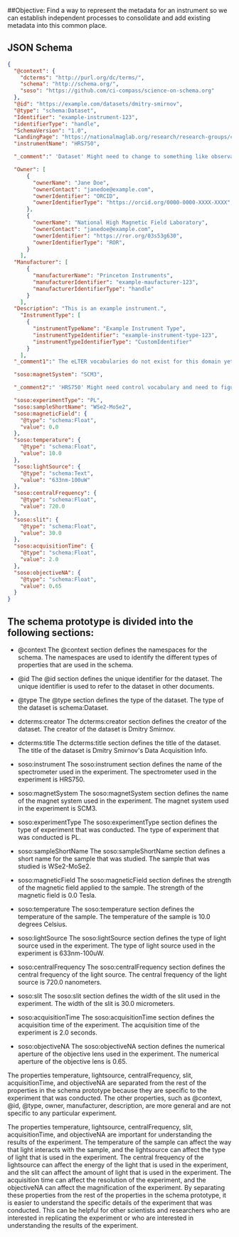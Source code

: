 ##Objective: 
Find a way to represent the metadata for an instrument so we can establish independent processes to consolidate and add existing metadata into this common place.

## JSON Schema
```json
{
  "@context": {
    "dcterms": "http://purl.org/dc/terms/",
    "schema": "http://schema.org/",
    "soso": "https://github.com/ci-compass/science-on-schema.org"
  },
  "@id": "https://example.com/datasets/dmitry-smirnov",
  "@type": "schema:Dataset",
  "Identifier": "example-instrument-123",
  "identifierType": "handle",
  "SchemaVersion": "1.0",
  "LandingPage": "https://nationalmaglab.org/research/research-groups/condensed-matter-science/instruments/",
  "instrumentName": "HRS750",

  "_comment":" 'Dataset' Might need to change to something like observation or experiment, like 'spectra'",

  "Owner": [
      {
        "ownerName": "Jane Doe",
        "ownerContact": "janedoe@example.com",
        "ownerIdentifier": "ORCID",
        "ownerIdentifierType": "https://orcid.org/0000-0000-XXXX-XXXX",
      },
      {
        "ownerName": "National High Magnetic Field Laboratory",
        "ownerContact": "janedoe@example.com",
        "ownerIdentifier": "https://ror.org/03s53g630",
        "ownerIdentifierType": "ROR",
      }
    ],
  "Manufacturer": [
      {
        "manufacturerName": "Princeton Instruments",
        "manufacturerIdentifier": "example-maufacturer-123",
        "manufacturerIdentifierType": "handle"
      }
    ],
  "Description": "This is an example instrument.",
    "InstrumentType": [
      {
        "instrumentTypeName": "Example Instrument Type",
        "instrumentTypeIdentifier": "example-instrument-type-123",
        "instrumentTypeIdentifierType": "CustomIdentifier"
      }
    ],
  "_comment1":" The eLTER vocabularies do not exist for this domain yet. We can use WikiData instead 'https://www.wikidata.org/wiki/Q862228' ",

  "soso:magnetSystem": "SCM3",

  "_comment2":" 'HRS750' Might need control vocabulary and need to figure out how to maintain control vocab",

  "soso:experimentType": "PL",
  "soso:sampleShortName": "WSe2-MoSe2",
  "soso:magneticField": {
    "@type": "schema:Float",
    "value": 0.0
  },
  "soso:temperature": {
    "@type": "schema:Float",
    "value": 10.0
  },
  "soso:lightSource": {
    "@type": "schema:Text",
    "value": "633nm-100uW"
  },
  "soso:centralFrequency": {
    "@type": "schema:Float",
    "value": 720.0
  },
  "soso:slit": {
    "@type": "schema:Float",
    "value": 30.0
  },
  "soso:acquisitionTime": {
    "@type": "schema:Float",
    "value": 2.0
  },
  "soso:objectiveNA": {
    "@type": "schema:Float",
    "value": 0.65
  }
}
```



## The schema prototype is divided into the following sections:
* @context
The @context section defines the namespaces for the schema. The namespaces are used to identify the different types of properties that are used in the schema. 

* @id
The @id section defines the unique identifier for the dataset. The unique identifier is used to refer to the dataset in other documents.

* @type
The @type section defines the type of the dataset. The type of the dataset is schema:Dataset.

* dcterms:creator
The dcterms:creator section defines the creator of the dataset. The creator of the dataset is Dmitry Smirnov.

* dcterms:title
The dcterms:title section defines the title of the dataset. The title of the dataset is Dmitry Smirnov's Data Acquisition Info.

* soso:instrument
The soso:instrument section defines the name of the spectrometer used in the experiment. The spectrometer used in the experiment is HRS750.

* soso:magnetSystem
The soso:magnetSystem section defines the name of the magnet system used in the experiment. The magnet system used in the experiment is SCM3.

* soso:experimentType
The soso:experimentType section defines the type of experiment that was conducted. The type of experiment that was conducted is PL.

* soso:sampleShortName
The soso:sampleShortName section defines a short name for the sample that was studied. The sample that was studied is WSe2-MoSe2.

* soso:magneticField
The soso:magneticField section defines the strength of the magnetic field applied to the sample. The strength of the magnetic field is 0.0 Tesla.

* soso:temperature
The soso:temperature section defines the temperature of the sample. The temperature of the sample is 10.0 degrees Celsius.

* soso:lightSource
The soso:lightSource section defines the type of light source used in the experiment. The type of light source used in the experiment is 633nm-100uW.

* soso:centralFrequency
The soso:centralFrequency section defines the central frequency of the light source. The central frequency of the light source is 720.0 nanometers.

* soso:slit
The soso:slit section defines the width of the slit used in the experiment. The width of the slit is 30.0 micrometers.

* soso:acquisitionTime
The soso:acquisitionTime section defines the acquisition time of the experiment. The acquisition time of the experiment is 2.0 seconds.

* soso:objectiveNA
The soso:objectiveNA section defines the numerical aperture of the objective lens used in the experiment. The numerical aperture of the objective lens is 0.65.


The properties temperature, lightsource, centralFrequency, slit, acquisitionTime, and objectiveNA are separated from the rest of the properties in the schema prototype because they are specific to the experiment that was conducted. The other properties, such as @context, @id, @type, owner, manufacturer, description, are more general and are not specific to any particular experiment.

The properties temperature, lightsource, centralFrequency, slit, acquisitionTime, and objectiveNA are important for understanding the results of the experiment. The temperature of the sample can affect the way that light interacts with the sample, and the lightsource can affect the type of light that is used in the experiment. The central frequency of the lightsource can affect the energy of the light that is used in the experiment, and the slit can affect the amount of light that is used in the experiment. The acquisition time can affect the resolution of the experiment, and the objectiveNA can affect the magnification of the experiment.
By separating these properties from the rest of the properties in the schema prototype, it is easier to understand the specific details of the experiment that was conducted. This can be helpful for other scientists and researchers who are interested in replicating the experiment or who are interested in understanding the results of the experiment.

